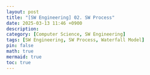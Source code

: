 ```yaml
---
layout: post
title: "[SW Engineering] 02. SW Process"
date: 2025-03-13 11:46 +0900
description:  
category: [Computer Science, SW Engineering]
tags: [SW Engineering, SW Process, Waterfall Model]
pin: false
math: true
mermaid: true
toc: true
---
```

